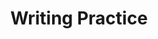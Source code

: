 ---
title: Writing Practice

source:
- title: Common Core Basics
  subject: Social Studies
  chapter: 5
  toc_type: Lesson Review
  toc_number: 5.5
  pages: 208 - 213

questions:
  - number: 1
    text: >
      Reread the passage about AT&T, or identify another monopoly-even a local one, such as a business in your neighborhood. Why is this business a monopoly? In your opinion, should this business remain a monopoly? Give reasons for your answer.
    choice:
      - option: blank
    answer:
      - text: 
        
layout: cc_review
---
